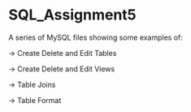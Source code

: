 # SQL_Assignment5

A series of MySQL files showing some examples of:

-> Create Delete and Edit Tables

-> Create Delete and Edit Views

-> Table Joins

-> Table Format
